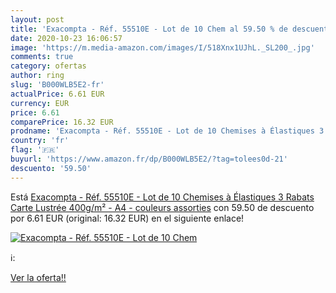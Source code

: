 ```yaml
---
layout: post
title: 'Exacompta - Réf. 55510E - Lot de 10 Chem al 59.50 % de descuento'
date: 2020-10-23 16:06:57
image: 'https://m.media-amazon.com/images/I/518Xnx1UJhL._SL200_.jpg'
comments: true
category: ofertas
author: ring
slug: 'B000WLB5E2-fr'
actualPrice: 6.61 EUR
currency: EUR
price: 6.61
comparePrice: 16.32 EUR
prodname: 'Exacompta - Réf. 55510E - Lot de 10 Chemises à Élastiques 3 Rabats Carte Lustrée 400g/m² - A4 - couleurs assorties'
country: 'fr'
flag: '🇫🇷'
buyurl: 'https://www.amazon.fr/dp/B000WLB5E2/?tag=tolees0d-21'
descuento: '59.50'
---
```


Está [Exacompta - Réf. 55510E - Lot de 10 Chemises à Élastiques 3 Rabats Carte Lustrée 400g/m² - A4 - couleurs assorties](https://www.amazon.fr/dp/B000WLB5E2/?tag=tolees0d-21) con 59.50 de descuento por 6.61 EUR (original: 16.32 EUR) en el siguiente enlace!

[![Exacompta - Réf. 55510E - Lot de 10 Chem](https://m.media-amazon.com/images/I/518Xnx1UJhL._SL200_.jpg)](https://www.amazon.fr/dp/B000WLB5E2/?tag=tolees0d-21)

ℹ️:


[Ver la oferta!!](https://www.amazon.fr/dp/B000WLB5E2/?tag=tolees0d-21)
